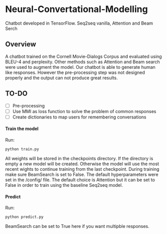 # Neural-Convertational-Modelling
Chatbot developed in TensorFlow. Seq2seq vanilla, Attention and Beam Serch

## Overview
A chatbot trained on the Cornell Movie-Dialogs Corpus and evaluated using BLEU-4 and perplexity. Other methods such as Attention and Beam search were used to augment the model. Our chatbot is able to generate human like responses. However the pre-processing step was not designed properly and the output can not produce great results.

## TO-DO
-[ ] Pre-processing
-[ ] Use MMI as loss function to solve the problem of common responses
-[ ] Create dictionaries to map users for remembering conversations

#### Train the model
Run:
```
python train.py
```
All weights will be stored in the checkpoints directory. If the directory is empty a new model will be created. Otherwise the model will use the most recent wights to continue training from the last checkpoint. During training make sure BeamSearch is set to False. The default hyperparameters were set in the /config/ file. The default choice is Attention but it can be set to False in order to train using the baseline Seq2seq model.

#### Predict
Run:
```
python predict.py
```
BeamSearch can be set to True here if you want multipble responses.

